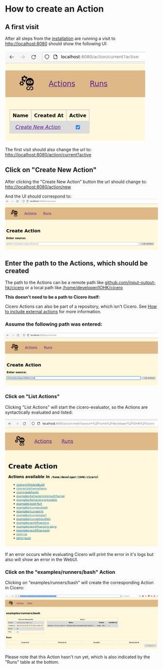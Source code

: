 # How to create an Action

## A first visit

After all steps from the [installation](./installation.md) are running a visit to [http://localhost:8080](http://localhost:8080) should show the following UI:


![Cicero WebUI Intro](./cicero_webui_intro.png "Cicero WebUI Intro")

The first visit should also change the url to: [http://localhost:8080/action/current?active](http://localhost:8080/action/current?active)

## Click on "Create New Action"
After clicking the "Create New Action" button the url should change to:
[http://localhost:8080/action/new](http://localhost:8080/action/new)

And the UI should correspond to:
![Cicero WebUI New Action](./cicero_webui_new_action.png "Cicero WebUI New Action")

## Enter the path to the Actions, which should be created
The path to the Actions can be a remote path like [github.com/input-output-hk/cicero](github.com/input-output-hk/cicero)
or a local path like [/home/developer/IOHK/cicero](/home/developer/IOHK/cicero)

**This doesn't need to be a path to Cicero itself:**

Cicero Actions can also be part of a repository, which isn't Cicero.
See [How to include external actions](./how-to-include-external-actions.md) for more information.

### Assume the following path was entered:


![Cicero WebUI New Localpath](./cicero_webui_new_action_localpath.png "Cicero WebUI New Localpath")

### Click on "List Actions"

Clicking "List Actions" will start the cicero-evaluator, so the Actions are syntactically evaluated and listed:

![Cicero WebUI List Localpath](./cicero_webui_list_actions_localpath.png "Cicero WebUI List Localpath")

If an error occurs while evaluating Cicero will print the error in it's logs but also will show an error in the WebUI.

### Click on the "examples/runners/bash" Action

Clicking on "examples/runners/bash" will create the corresponding Action in Cicero:

![Cicero WebUI Create Localpath](./cicero_webui_create_action_localpath.png "Cicero WebUI Create Localpath")

Please note that this Action hasn't run yet, which is also indicated by the "Runs" table at the bottom.
